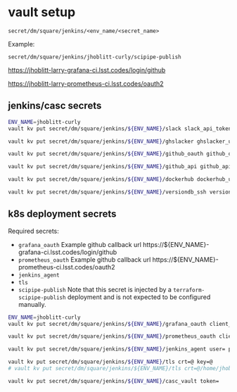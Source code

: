 vault setup
===

    secret/dm/square/jenkins/<env_name/<secret_name>

Example:

    secret/dm/square/jenkins/jhoblitt-curly/scipipe-publish



https://jhoblitt-larry-grafana-ci.lsst.codes/login/github

https://jhoblitt-larry-prometheus-ci.lsst.codes/oauth2


jenkins/casc secrets
---

```bash
ENV_NAME=jhoblitt-curly
vault kv put secret/dm/square/jenkins/${ENV_NAME}/slack slack_api_token=

vault kv put secret/dm/square/jenkins/${ENV_NAME}/ghslacker ghslacker_user= ghslacker_pass=

vault kv put secret/dm/square/jenkins/${ENV_NAME}/github_oauth github_oauth_client_id= github_oauth_client_secret=

vault kv put secret/dm/square/jenkins/${ENV_NAME}/github_api github_api_token=

vault kv put secret/dm/square/jenkins/${ENV_NAME}/dockerhub dockerhub_user= dockerhub_pass=

vault kv put secret/dm/square/jenkins/${ENV_NAME}/versiondb_ssh versiondb_ssh_private_key=@ssh_private_key versiondb_ssh_public_key=@ssh_public_key
```

k8s deployment secrets
---

Required secrets:

* `grafana_oauth`
    Example github callback url https://${ENV_NAME}-grafana-ci.lsst.codes/login/github
* `prometheus_oauth`
    Example github callback url https://${ENV_NAME}-prometheus-ci.lsst.codes/oauth2
* `jenkins_agent`
* `tls`
* `scipipe-publish`
    Note that this secret is injected by a `terraform-scipipe-publish` deployment and is not expected to be configured manually.

```bash
ENV_NAME=jhoblitt-curly
vault kv put secret/dm/square/jenkins/${ENV_NAME}/grafana_oauth client_id= client_secret=

vault kv put secret/dm/square/jenkins/${ENV_NAME}/prometheus_oauth client_id= client_secret=

vault kv put secret/dm/square/jenkins/${ENV_NAME}/jenkins_agent user= pass=

vault kv put secret/dm/square/jenkins/${ENV_NAME}/tls crt=@ key=@
# vault kv put secret/dm/square/jenkins/${ENV_NAME}/tls crt=@/home/jhoblitt/github/terragrunt-live-test/lsst-certs/lsst.codes/2018/lsst.codes_chain.pem key=@/home/jhoblitt/github/terragrunt-live-test/lsst-certs/lsst.codes/2018/lsst.codes.key

vault kv put secret/dm/square/jenkins/${ENV_NAME}/casc_vault token=
```
